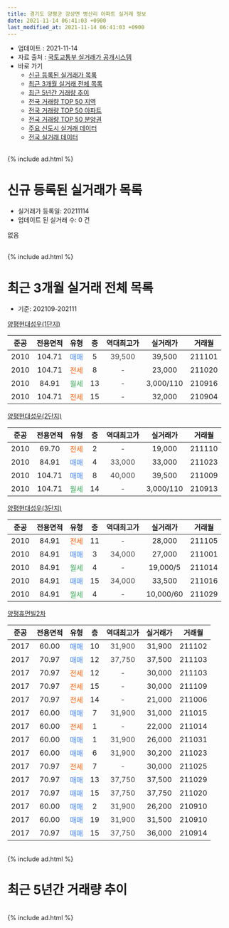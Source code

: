 ```yaml
---
title: 경기도 양평군 강상면 병산리 아파트 실거래 정보
date: 2021-11-14 06:41:03 +0900
last_modified_at: 2021-11-14 06:41:03 +0900
---
```


* 업데이트 : 2021-11-14
* 자료 출처 : [국토교통부 실거래가 공개시스템](http://rt.molit.go.kr)
* 바로 가기
    * [신규 등록된 실거래가 목록](#신규-등록된-실거래가-목록)
    * [최근 3개월 실거래 전체 목록](#최근-3개월-실거래-전체-목록)
    * [최근 5년간 거래량 추이](#최근-5년간-거래량-추이)
    * [전국 거래량 TOP 50 지역](https://inasie.github.io/apt-trade-info/최근-3개월-전국에서-가장-거래가-많이-발생한-지역)
    * [전국 거래량 TOP 50 아파트](https://inasie.github.io/apt-trade-info/최근-3개월-전국에서-가장-거래가-많이-발생한-아파트)
    * [전국 거래량 TOP 50 분양권](https://inasie.github.io/apt-trade-info/최근-3개월-전국에서-가장-거래가-많이-발생한-분양권)
    * [주요 신도시 실거래 데이터](https://inasie.github.io/apt-trade-info/주요-신도시)
    * [전국 실거래 데이터](https://inasie.github.io/apt-trade-info/전국)
<br>
{% include ad.html %}
<br>

# 신규 등록된 실거래가 목록
* 실거래가 등록일: 20211114
* 업데이트 된 실거래 수: 0 건

없음

<br>
{% include ad.html %}
<br>

# 최근 3개월 실거래 전체 목록
* 기준: 202109-202111


[양평현대성우(1단지)](https://search.naver.com/search.naver?query=%EA%B2%BD%EA%B8%B0%EB%8F%84+%EC%96%91%ED%8F%89%EA%B5%B0+%EA%B0%95%EC%83%81%EB%A9%B4+%EB%B3%91%EC%82%B0%EB%A6%AC+%EC%96%91%ED%8F%89%ED%98%84%EB%8C%80%EC%84%B1%EC%9A%B0%281%EB%8B%A8%EC%A7%80%29)

|준공|전용면적|유형|층|역대최고가|실거래가|거래월|
|:---:|:---:|:---:|:---:|:---:|:---:|:---:|
|2010|104.71|<span style="color:#4285f3">매매</span>|5|<span style="color:#444444">39,500</span>|39,500|211101|
|2010|104.71|<span style="color:#ff5a00">전세</span>|8|<span style="color:#444444">-</span>|23,000|211020|
|2010|84.91|<span style="color:#34a853">월세</span>|13|<span style="color:#444444">-</span>|3,000/110|210916|
|2010|104.71|<span style="color:#ff5a00">전세</span>|15|<span style="color:#444444">-</span>|32,000|210904|

[양평현대성우(2단지)](https://search.naver.com/search.naver?query=%EA%B2%BD%EA%B8%B0%EB%8F%84+%EC%96%91%ED%8F%89%EA%B5%B0+%EA%B0%95%EC%83%81%EB%A9%B4+%EB%B3%91%EC%82%B0%EB%A6%AC+%EC%96%91%ED%8F%89%ED%98%84%EB%8C%80%EC%84%B1%EC%9A%B0%282%EB%8B%A8%EC%A7%80%29)

|준공|전용면적|유형|층|역대최고가|실거래가|거래월|
|:---:|:---:|:---:|:---:|:---:|:---:|:---:|
|2010|69.70|<span style="color:#ff5a00">전세</span>|2|<span style="color:#444444">-</span>|19,000|211110|
|2010|84.91|<span style="color:#4285f3">매매</span>|4|<span style="color:#444444">33,000</span>|33,000|211023|
|2010|104.71|<span style="color:#4285f3">매매</span>|8|<span style="color:#444444">40,000</span>|39,500|211009|
|2010|104.71|<span style="color:#34a853">월세</span>|14|<span style="color:#444444">-</span>|3,000/110|210913|

[양평현대성우(3단지)](https://search.naver.com/search.naver?query=%EA%B2%BD%EA%B8%B0%EB%8F%84+%EC%96%91%ED%8F%89%EA%B5%B0+%EA%B0%95%EC%83%81%EB%A9%B4+%EB%B3%91%EC%82%B0%EB%A6%AC+%EC%96%91%ED%8F%89%ED%98%84%EB%8C%80%EC%84%B1%EC%9A%B0%283%EB%8B%A8%EC%A7%80%29)

|준공|전용면적|유형|층|역대최고가|실거래가|거래월|
|:---:|:---:|:---:|:---:|:---:|:---:|:---:|
|2010|84.91|<span style="color:#ff5a00">전세</span>|11|<span style="color:#444444">-</span>|28,000|211105|
|2010|84.91|<span style="color:#4285f3">매매</span>|3|<span style="color:#444444">34,000</span>|27,000|211001|
|2010|84.91|<span style="color:#34a853">월세</span>|4|<span style="color:#444444">-</span>|19,000/5|211014|
|2010|84.91|<span style="color:#4285f3">매매</span>|15|<span style="color:#444444">34,000</span>|33,500|211016|
|2010|84.91|<span style="color:#34a853">월세</span>|4|<span style="color:#444444">-</span>|10,000/60|211029|

[양평휴먼빌2차](https://search.naver.com/search.naver?query=%EA%B2%BD%EA%B8%B0%EB%8F%84+%EC%96%91%ED%8F%89%EA%B5%B0+%EA%B0%95%EC%83%81%EB%A9%B4+%EB%B3%91%EC%82%B0%EB%A6%AC+%EC%96%91%ED%8F%89%ED%9C%B4%EB%A8%BC%EB%B9%8C2%EC%B0%A8)

|준공|전용면적|유형|층|역대최고가|실거래가|거래월|
|:---:|:---:|:---:|:---:|:---:|:---:|:---:|
|2017|60.00|<span style="color:#4285f3">매매</span>|10|<span style="color:#444444">31,900</span>|31,900|211102|
|2017|70.97|<span style="color:#4285f3">매매</span>|12|<span style="color:#444444">37,750</span>|37,500|211103|
|2017|70.97|<span style="color:#ff5a00">전세</span>|12|<span style="color:#444444">-</span>|30,000|211103|
|2017|70.97|<span style="color:#ff5a00">전세</span>|15|<span style="color:#444444">-</span>|30,000|211109|
|2017|70.97|<span style="color:#ff5a00">전세</span>|14|<span style="color:#444444">-</span>|21,000|211006|
|2017|60.00|<span style="color:#4285f3">매매</span>|7|<span style="color:#444444">31,900</span>|31,000|211015|
|2017|60.00|<span style="color:#ff5a00">전세</span>|1|<span style="color:#444444">-</span>|22,000|211014|
|2017|60.00|<span style="color:#4285f3">매매</span>|1|<span style="color:#444444">31,900</span>|26,000|211031|
|2017|60.00|<span style="color:#4285f3">매매</span>|6|<span style="color:#444444">31,900</span>|30,200|211023|
|2017|70.97|<span style="color:#ff5a00">전세</span>|7|<span style="color:#444444">-</span>|30,000|211025|
|2017|70.97|<span style="color:#4285f3">매매</span>|13|<span style="color:#444444">37,750</span>|37,500|211029|
|2017|70.97|<span style="color:#4285f3">매매</span>|15|<span style="color:#444444">37,750</span>|37,750|211020|
|2017|60.00|<span style="color:#4285f3">매매</span>|2|<span style="color:#444444">31,900</span>|26,200|210910|
|2017|60.00|<span style="color:#4285f3">매매</span>|19|<span style="color:#444444">31,900</span>|31,500|210910|
|2017|70.97|<span style="color:#4285f3">매매</span>|15|<span style="color:#444444">37,750</span>|36,000|210914|


<br>
{% include ad.html %}
<br>

# 최근 5년간 거래량 추이


<div style="width:100%;">
    <canvas id="deal_progress" height="200"></canvas>
</div>

<script>
new Chart(document.getElementById("deal_progress"), {
    type: 'line',
    data: {
        labels: ['201611','201612','201701','201702','201703','201704','201705','201706','201707','201708','201709','201710','201711','201712','201801','201802','201803','201804','201805','201806','201807','201808','201809','201810','201811','201812','201901','201902','201903','201904','201905','201906','201907','201908','201909','201910','201911','201912','202001','202002','202003','202004','202005','202006','202007','202008','202009','202010','202011','202012','202101','202102','202103','202104','202105','202106','202107','202108','202109','202110','202111'],
        datasets: [{
            label: '매매',
            pointRadius: 1,
            data: [4, 3, 2, 2, 3, 5, 7, 7, 9, 11, 8, 8, 13, 7, 12, 15, 21, 13, 10, 10, 8, 15, 14, 15, 6, 5, 5, 4, 5, 5, 11, 2, 8, 7, 9, 11, 6, 9, 8, 13, 10, 12, 11, 15, 14, 11, 7, 16, 19, 16, 21, 10, 23, 34, 34, 15, 9, 6, 3, 9, 3],
            borderColor: "rgba(255, 201, 14, 1)",
            backgroundColor: "rgba(255, 201, 14, 0.5)",
            fill: false,
            lineTension: 0
        },{
            label: '전월세',
            pointRadius: 1,
            data: [4, 2, 10, 20, 26, 27, 22, 18, 13, 7, 7, 4, 3, 5, 3, 10, 12, 7, 8, 8, 4, 6, 5, 6, 4, 9, 14, 13, 19, 6, 8, 10, 17, 10, 3, 5, 4, 4, 4, 9, 13, 10, 5, 11, 11, 7, 4, 8, 2, 4, 7, 5, 4, 14, 14, 10, 10, 9, 3, 6, 4],
            borderColor: "rgba(0, 141, 185, 1)",
            backgroundColor: "rgba(0, 141, 185, 0.5)",
            fill: false,
            lineTension: 0
        }
        ]
    },
    options: {
        responsive: true,
        title: {
            display: false
        },
        tooltips: {
            mode: 'index',
            intersect: false
        },
        hover: {
            mode: 'nearest',
            intersect: true
        },
        scales: {
            xAxes: [{
                display: true,
                scaleLabel: {
                    display: true,
                    labelString: '년/월'
                }
            }],
            yAxes: [{
                display: true,
                ticks: {
                    suggestedMin: 0,
                },
                scaleLabel: {
                    display: true,
                    labelString: '실거래 수'
                }
            }]
        }
    }
});

</script>


<br>
{% include ad.html %}
<br>

